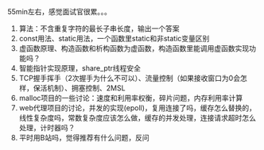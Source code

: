 55min左右，感觉面试官很累。。。

1. 算法：不含重复字符的最长子串长度，输出一个答案
2. const用法、static用法，一个函数里static和非static变量区别
3. 虚函数原理、构造函数和析构函数为虚函数，构造函数里能调用虚函数实现功能吗？
4. 智能指针实现原理，share_ptr线程安全
5. TCP握手挥手（2次握手为什么不可以）、流量控制（如果接收窗口为0会怎样，保活机制）、拥塞控制、2MSL
6. malloc项目的一些讨论：速度和利用率权衡，碎片问题，内存利用率计算
7. web代理项目的讨论，并发的实现(epoll)，复用连接了吗，缓存怎么替换的，线性复杂度吗，常数复杂度应该怎么做，缓存的并发处理，连接请求超时怎么处理，计时器吗？
8. 平时用B站吗，觉得推荐有什么问题，反问
